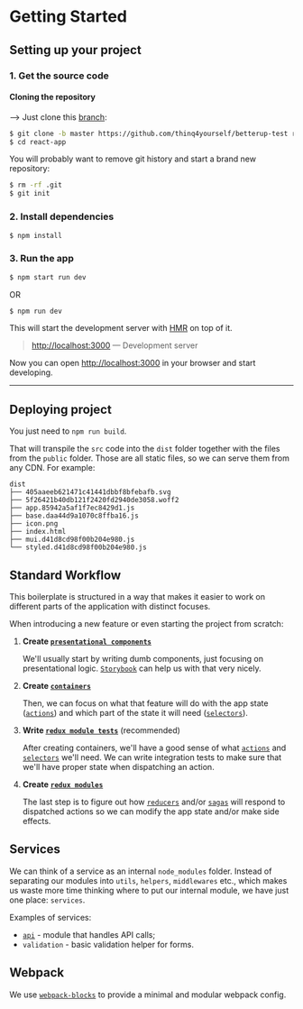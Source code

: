 # Getting Started

## Setting up your project
### 1. Get the source code

#### Cloning the repository
-->
Just clone this [branch](https://github.com/thinq4yourself/betterup-test):
```sh
$ git clone -b master https://github.com/thinq4yourself/betterup-test react-app
$ cd react-app
```

You will probably want to remove git history and start a brand new repository:
```sh
$ rm -rf .git
$ git init
```

### 2. Install dependencies

```sh
$ npm install
```

### 3. Run the app

```sh
$ npm start run dev
```
OR
```sh
$ npm run dev
```

This will start the development server with [HMR](https://webpack.github.io/docs/hot-module-replacement) on top of it.

> [http://localhost:3000](http://localhost:3000) — Development server<br>

Now you can open [http://localhost:3000](http://localhost:3000) in your browser and start developing.

---

## Deploying project

You just need to `npm run build`.

That will transpile the `src` code into the `dist` folder together with the files from the `public` folder. Those are all static files, so we can serve them from any CDN. For example:

```
dist
├── 405aaeeb621471c41441dbbf8bfebafb.svg
├── 5f26421b40db121f2420fd2940de3058.woff2
├── app.85942a5af1f7ec8429d1.js
├── base.daa44d9a1070c8ffba16.js
├── icon.png
├── index.html
├── mui.d41d8cd98f00b204e980.js
└── styled.d41d8cd98f00b204e980.js
```

## Standard Workflow

This boilerplate is structured in a way that makes it easier to work on different parts of the application with distinct focuses.

When introducing a new feature or even starting the project from scratch:

1. **Create [`presentational components`](https://medium.com/@dan_abramov/smart-and-dumb-components-7ca2f9a7c7d0)**

    We'll usually start by writing dumb components, just focusing on presentational logic. [`Storybook`](./Storybook.md) can help us with that very nicely. 

2. **Create [`containers`](./Containers.md)**
  
    Then, we can focus on what that feature will do with the app state ([`actions`](./Actions.md)) and which part of the state it will need ([`selectors`](./Selectors.md)).

3. **Write [`redux module tests`](./Testing.md#Testing-Redux)** (recommended)

    After creating containers, we'll have a good sense of what [`actions`](./Actions.md) and [`selectors`](./Selectors.md) we'll need. We can write integration tests to make sure that we'll have proper state when dispatching an action.

4. **Create [`redux modules`](./ReduxModules.md)**

    The last step is to figure out how [`reducers`](./Reducers) and/or [`sagas`](./Sagas) will respond to dispatched actions so we can modify the app state and/or make side effects.

## Services
We can think of a service as an internal `node_modules` folder. Instead of separating our modules into `utils`, `helpers`, `middlewares` etc., which makes us waste more time thinking where to put our internal module, we have just one place: `services`.

Examples of services:

- [`api`](./Redux#API-Service) - module that handles API calls;
- `validation` - basic validation helper for forms.

## Webpack
We use [`webpack-blocks`](https://github.com/andywer/webpack-blocks) to provide a minimal and modular webpack config. 